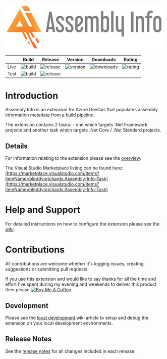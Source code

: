 ![Asembly Info Logo](./src/images/logo_large.png)

|      | Build | Release | Version | Downloads | Rating |
|------|-------|---------|---------|-----------|--------|
| Live | ![build](https://dev.azure.com/bmuun/TS%20Extensions/_apis/build/status/Verify-Published.Live) | ![release](https://bmuun.vsrm.visualstudio.com/_apis/public/Release/badge/86c93e13-9469-4df8-95f0-98c43c760a09/1/4) | ![version](https://img.shields.io/visual-studio-marketplace/v/bleddynrichards.Assembly-Info-Task?logo=tfs) | ![downloads](https://img.shields.io/visual-studio-marketplace/azure-devops/installs/total/bleddynrichards.Assembly-Info-Task?label=downloads&logo=tfs&color=informational) | ![rating](https://img.shields.io/visual-studio-marketplace/r/bleddynrichards.Assembly-Info-Task?logo=tfs&color=informational) |
| Test | ![build](https://dev.azure.com/bmuun/TS%20Extensions/_apis/build/status/Verify-Published.Test) | ![release](https://bmuun.vsrm.visualstudio.com/_apis/public/Release/badge/86c93e13-9469-4df8-95f0-98c43c760a09/1/3) |     |     |     |

# Introduction
Assembly Info is an extension for Azure DevOps that populates assembly information metadata from a build pipeline.

The extension contains 2 tasks: - one which targets .Net Framework projects and another task which targets .Net Core / .Net Standard projects.

## Details
For information relating to the extension please see the [overview](./src/Overview.md).  

The Visual Studio Marketplace listing can be found here:  
[https://marketplace.visualstudio.com/items?itemName=bleddynrichards.Assembly-Info-Task](https://marketplace.visualstudio.com/items?itemName=bleddynrichards.Assembly-Info-Task)

# Help and Support
For detailed instructions on how to configure the extension please see the [wiki](https://github.com/BMuuN/vsts-assemblyinfo-task/wiki).

# Contributions
All contributions are welcome whether it's logging issues, creating suggestions or submitting pull requests.  

If you use this extension and would like to say thanks for all the time and effort I've spent during my evening and weekends to deliver this product then please <a href="https://www.buymeacoffee.com/bleddynrichards" target="_blank"><img src="https://www.buymeacoffee.com/assets/img/custom_images/orange_img.png" alt="Buy Me A Coffee" style="height: auto !important;width: auto !important;" ></a>

## Development
Please see the [local development](https://github.com/BMuuN/vsts-assemblyinfo-task/wiki/Local-Development) wiki article to setup and debug the extension on your local development environments.

## Release Notes
See the [release notes](ReleaseNotes.md) for all changes included in each release.